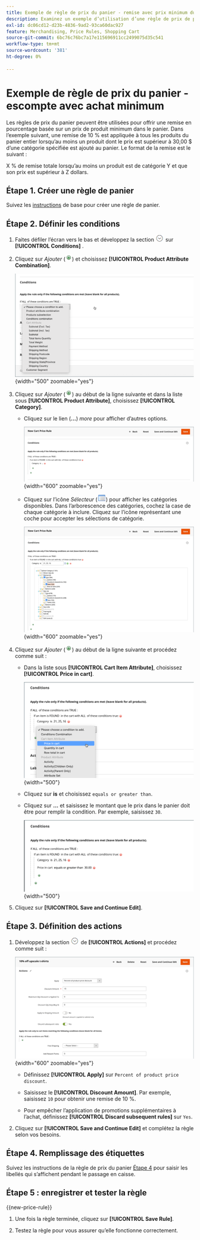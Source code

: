 ```yaml
---
title: Exemple de règle de prix du panier - remise avec prix minimum du produit
description: Examinez un exemple d’utilisation d’une règle de prix de panier pour offrir une remise avec un prix de produit minimum.
exl-id: dc06cd12-d23b-4836-9ad2-93ca60dac927
feature: Merchandising, Price Rules, Shopping Cart
source-git-commit: 6bc76c76bc7a17e115696911cc2499075d35c541
workflow-type: tm+mt
source-wordcount: '381'
ht-degree: 0%

---
```


# Exemple de règle de prix du panier - escompte avec achat minimum

Les règles de prix du panier peuvent être utilisées pour offrir une remise en pourcentage basée sur un prix de produit minimum dans le panier. Dans l’exemple suivant, une remise de 10 % est appliquée à tous les produits du panier entier lorsqu’au moins un produit dont le prix est supérieur à 30,00 $ d’une catégorie spécifiée est ajouté au panier. Le format de la remise est le suivant :

X % de remise totale lorsqu’au moins un produit est de catégorie Y et que son prix est supérieur à Z dollars.

## Étape 1. Créer une règle de panier

Suivez les [instructions](price-rules-cart.md) de base pour créer une règle de panier.

## Étape 2. Définir les conditions

1. Faites défiler l’écran vers le bas et développez la section ![Sélecteur d’extension](../assets/icon-display-expand.png) sur **[!UICONTROL Conditions]** .

1. Cliquez sur _Ajouter_ (![Ajouter une icône](../assets/icon-add-green-circle.png)) et choisissez **[!UICONTROL Product Attribute Combination]**.

   ![Condition de règle de prix du panier - combinaison d’attributs de produit](./assets/condition1.png){width="500" zoomable="yes"}

1. Cliquez sur _Ajouter_ (![Ajouter une icône](../assets/icon-add-green-circle.png)) au début de la ligne suivante et dans la liste sous **[!UICONTROL Product Attribute]**, choisissez **[!UICONTROL Category]**.

   - Cliquez sur le lien (**...**) _more_ pour afficher d’autres options.

     ![ Condition de règle de prix du panier - options de catégorie](./assets/condition3.png){width="600" zoomable="yes"}

   - Cliquez sur l’icône _Sélecteur_ (![Icône Liste](../assets/icon-list-chooser.png)) pour afficher les catégories disponibles. Dans l’arborescence des catégories, cochez la case de chaque catégorie à inclure. Cliquez sur l’icône représentant une coche pour accepter les sélections de catégorie.

     ![ Condition de règle de prix du panier - catégorie](./assets/condition4.png){width="600" zoomable="yes"}

1. Cliquez sur _Ajouter_ (![Ajouter une icône](../assets/icon-add-green-circle.png)) au début de la ligne suivante et procédez comme suit :

   - Dans la liste sous **[!UICONTROL Cart Item Attribute]**, choisissez **[!UICONTROL Price in cart]**.

     ![Condition de règle de prix du panier - attribut d’article de panier](./assets/condition5.png){width="500"}

   - Cliquez sur **is** et choisissez `equals or greater than`.

   - Cliquez sur **...** et saisissez le montant que le prix dans le panier doit être pour remplir la condition. Par exemple, saisissez `30`.

     ![Condition de règle de prix du panier - prix dans le panier](./assets/condition6.png){width="500"}

1. Cliquez sur **[!UICONTROL Save and Continue Edit]**.

## Étape 3. Définition des actions

1. Développez la section ![Sélecteur d’extension](../assets/icon-display-expand.png) de **[!UICONTROL Actions]** et procédez comme suit :

   ![Actions de règle de prix du panier](./assets/minimum-discount-actions.png){width="600" zoomable="yes"}

   - Définissez **[!UICONTROL Apply]** sur `Percent of product price discount`.

   - Saisissez le **[!UICONTROL Discount Amount]**. Par exemple, saisissez `10` pour obtenir une remise de 10 %.

   - Pour empêcher l’application de promotions supplémentaires à l’achat, définissez **[!UICONTROL Discard subsequent rules]** sur `Yes`.

1. Cliquez sur **[!UICONTROL Save and Continue Edit]** et complétez la règle selon vos besoins.

## Étape 4. Remplissage des étiquettes

Suivez les instructions de la règle de prix du panier [Étape 4](price-rules-cart.md) pour saisir les libellés qui s’affichent pendant le passage en caisse.

## Étape 5 : enregistrer et tester la règle

{{new-price-rule}}

1. Une fois la règle terminée, cliquez sur **[!UICONTROL Save Rule]**.

1. Testez la règle pour vous assurer qu’elle fonctionne correctement.
